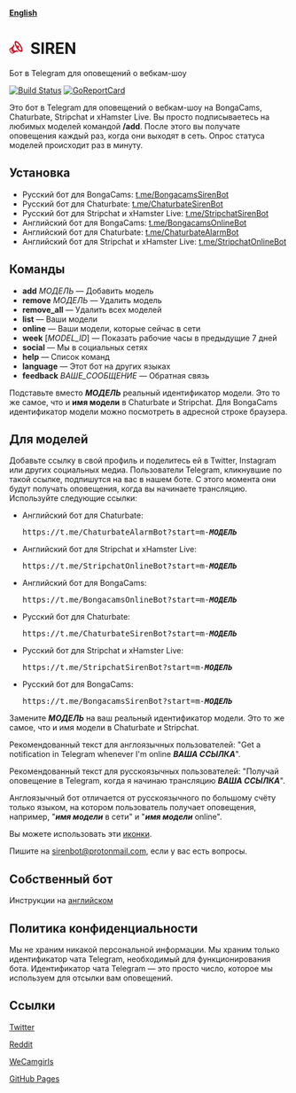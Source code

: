 __[English](README.md)__

<img src="docs/icons/siren.svg" width="24" height="24">&ensp;SIREN
==================================================================
Бот в Telegram для оповещений о вебкам-шоу

[![Build Status](https://travis-ci.org/bcmk/siren.png)](https://travis-ci.org/bcmk/siren)
[![GoReportCard](http://goreportcard.com/badge/bcmk/siren)](http://goreportcard.com/report/bcmk/siren)

Это бот в Telegram для оповещений о вебкам-шоу на BongaCams, Chaturbate, Stripchat и xHamster Live.
Вы просто подписываетесь на любимых моделей командой __/add__.
После этого вы получате оповещения каждый раз, когда они выходят в сеть.
Опрос статуса моделей происходит раз в минуту.

Установка
---------

* Русский бот для BongaCams: [t.me/BongacamsSirenBot](https://t.me/BongacamsSirenBot)
* Русский бот для Chaturbate: [t.me/ChaturbateSirenBot](https://t.me/ChaturbateSirenBot)
* Русский бот для Stripchat и xHamster Live: [t.me/StripchatSirenBot](https://t.me/StripchatSirenBot)
* Английский бот для BongaCams: [t.me/BongacamsOnlineBot](https://t.me/BongacamsOnlineBot)
* Английский бот для Chaturbate: [t.me/ChaturbateAlarmBot](https://t.me/ChaturbateAlarmBot)
* Английский бот для Stripchat и xHamster Live: [t.me/StripchatOnlineBot](https://t.me/StripchatOnlineBot)

Команды
-------

* __add__ _МОДЕЛЬ_ — Добавить модель
* __remove__ _МОДЕЛЬ_ — Удалить модель
* __remove_all__ — Удалить всех моделей
* __list__ — Ваши модели
* __online__ — Ваши модели, которые сейчас в сети
* __week__ [_MODEL_ID_] — Показать рабочие часы в предыдущие 7 дней
* __social__ — Мы в социальных сетях
* __help__ — Список команд
* __language__ — Этот бот на других языках
* __feedback__ _ВАШЕ_СООБЩЕНИЕ_ — Обратная связь

Подставьте вместо ___МОДЕЛЬ___ реальный идентификатор модели.
Это то же самое, что и __имя модели__ в Chaturbate и Stripchat.
Для BongaCams идентификатор модели можно посмотреть в адресной строке браузера.

Для моделей
-----------

Добавьте ссылку в свой профиль и поделитесь ей в Twitter, Instagram или других социальных медиа.
Пользователи Telegram, кликнувшие по такой ссылке, подпишутся на вас в нашем боте.
С этого момента они будут получать оповещения, когда вы начинаете трансляцию.
Используйте следующие ссылки:

* Английский бот для Chaturbate:  
  <pre>https://t.me/ChaturbateAlarmBot?start=m-<b><i>МОДЕЛЬ</i></b></pre>
* Английский бот для Stripchat и xHamster Live:  
  <pre>https://t.me/StripchatOnlineBot?start=m-<b><i>МОДЕЛЬ</i></b></pre>
* Английский бот для BongaCams:  
  <pre>https://t.me/BongacamsOnlineBot?start=m-<b><i>МОДЕЛЬ</i></b></pre>
* Русский бот для Chaturbate:  
  <pre>https://t.me/ChaturbateSirenBot?start=m-<b><i>МОДЕЛЬ</i></b></pre>
* Русский бот для Stripchat и xHamster Live:  
  <pre>https://t.me/StripchatSirenBot?start=m-<b><i>МОДЕЛЬ</i></b></pre>
* Русский бот для BongaCams:  
  <pre>https://t.me/BongacamsSirenBot?start=m-<b><i>МОДЕЛЬ</i></b></pre>

Замените ___МОДЕЛЬ___ на ваш реальный идентификатор модели.
Это то же самое, что и имя модели в Chaturbate и Stripchat.

Рекомендованный текст для англоязычных пользователей: "Get a notification in Telegram whenever I'm online ___ВАША ССЫЛКА___".

Рекомендованный текст для русскоязычных пользователей: "Получай оповещение в Telegram, когда я начинаю трансляцию ___ВАША ССЫЛКА___".

Англоязычный бот отличается от русскоязычного по большому счёту только языком, на котором пользователь получает оповещения, например, "___имя модели___ в сети" и "___имя модели___ online".

Вы можете использовать эти [иконки](https://github.com/bcmk/siren/tree/master/docs/icons).

Пишите на sirenbot@protonmail.com, если у вас есть вопросы.

Собственный бот
---------------

Инструкции на [английском](README.md)

Политика конфиденциальности
---------------------------

Мы не храним никакой персональной информации.
Мы храним только идентификатор чата Telegram, необходимый для функционирования бота.
Идентификатор чата Telegram — это просто число, которое мы используем для отсылки вам оповещений.

Ссылки
------

[Twitter](https://twitter.com/sirenbot2)

[Reddit](https://www.reddit.com/user/siren-bot)

[WeCamgirls](https://www.wecamgirls.com/users/sirenbot)

[GitHub Pages](https://bcmk.github.io/siren/ru.html)

